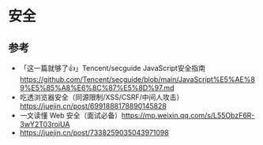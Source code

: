 
# 安全

## 参考

- 「这一篇就够了👍」Tencent/secguide JavaScript安全指南 https://github.com/Tencent/secguide/blob/main/JavaScript%E5%AE%89%E5%85%A8%E6%8C%87%E5%8D%97.md
- 吃透浏览器安全（同源限制/XSS/CSRF/中间人攻击）https://juejin.cn/post/6991888178890145828
- 一文读懂 Web 安全（面试必备）https://mp.weixin.qq.com/s/L55ObzF6R-3wY2T03roiUA
- https://juejin.cn/post/7338259035043971098